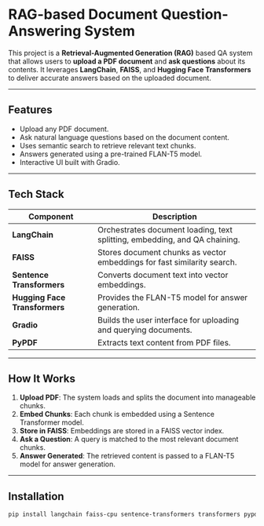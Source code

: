 #  RAG-based Document Question-Answering System

This project is a **Retrieval-Augmented Generation (RAG)** based QA system that allows users to **upload a PDF document** and **ask questions** about its contents. It leverages **LangChain**, **FAISS**, and **Hugging Face Transformers** to deliver accurate answers based on the uploaded document.

---

##  Features

-  Upload any PDF document.
-  Ask natural language questions based on the document content.
-  Uses semantic search to retrieve relevant text chunks.
-  Answers generated using a pre-trained FLAN-T5 model.
-  Interactive UI built with Gradio.

---

##  Tech Stack

| Component      | Description |
|----------------|-------------|
| **LangChain**  | Orchestrates document loading, text splitting, embedding, and QA chaining. |
| **FAISS**      | Stores document chunks as vector embeddings for fast similarity search. |
| **Sentence Transformers** | Converts document text into vector embeddings. |
| **Hugging Face Transformers** | Provides the FLAN-T5 model for answer generation. |
| **Gradio**     | Builds the user interface for uploading and querying documents. |
| **PyPDF**      | Extracts text content from PDF files. |

---

##  How It Works

1. **Upload PDF**: The system loads and splits the document into manageable chunks.
2. **Embed Chunks**: Each chunk is embedded using a Sentence Transformer model.
3. **Store in FAISS**: Embeddings are stored in a FAISS vector index.
4. **Ask a Question**: A query is matched to the most relevant document chunks.
5. **Answer Generated**: The retrieved content is passed to a FLAN-T5 model for answer generation.

---

## Installation

```bash
pip install langchain faiss-cpu sentence-transformers transformers pypdf gradio
